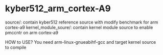 # kyber512_arm_cortex-A9
source/: contain kyber512 reference source with modify benchmark for arm cortex-a9
kernel_module_soure/: contain kernel module source to enable pmccntr on arm cortex-a9

HOW to USE?
You need arm-linux-gnueabihf-gcc and target kernel source to compile